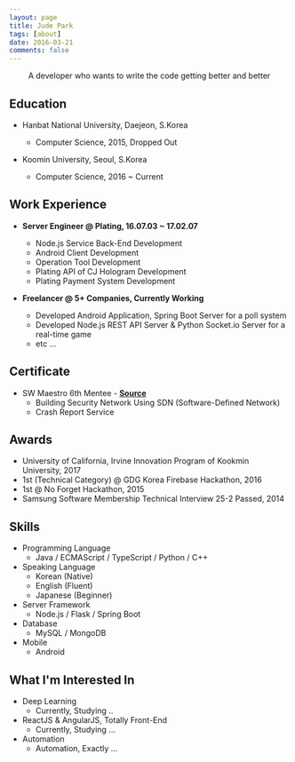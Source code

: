 ```yaml
---
layout: page
title: Jude Park
tags: [about]
date: 2016-03-21
comments: false
---
```


<center>A developer who wants to write the code getting better and better</center>

## Education

* Hanbat National University, Daejeon, S.Korea
	*  Computer Science, 2015, Dropped Out

* Koomin University, Seoul, S.Korea
	* Computer Science, 2016 ~ Current 

## Work Experience
* **Server Engineer @ Plating, 16.07.03 ~ 17.02.07**
	* Node.js Service Back-End Development
	* Android Client Development
	* Operation Tool Development
	* Plating API of CJ Hologram Development
	* Plating Payment System Development

* **Freelancer @ 5+ Companies, Currently Working**
	* Developed Android Application, Spring Boot Server for a poll system
	* Developed Node.js REST API Server & Python Socket.io Server for a real-time game
	* etc ...

## Certificate
* SW Maestro 6th Mentee - <a href="https://drive.google.com/open?id=1o5Q1w-mb31lIcim1Oq9kKRda73z933Mz"><b>Source</b></a>
	* Building Security Network Using SDN (Software-Defined Network)
	* Crash Report Service

## Awards
* University of California, Irvine Innovation Program of Kookmin University, 2017
* 1st (Technical Category) @ GDG Korea Firebase Hackathon, 2016
* 1st @ No Forget Hackathon, 2015
* Samsung Software Membership Technical Interview 25-2 Passed, 2014

## Skills

* Programming Language
	* Java / ECMAScript / TypeScript / Python / C++
* Speaking Language
    * Korean (Native)
    * English (Fluent)
    * Japanese (Beginner)
* Server Framework
	* Node.js / Flask / Spring Boot
* Database
	* MySQL / MongoDB
* Mobile
	* Android

## What I'm Interested In

* Deep Learning
	* Currently, Studying ..
* ReactJS & AngularJS, Totally Front-End
	* Currently, Studying ...
* Automation
	* Automation, Exactly ...